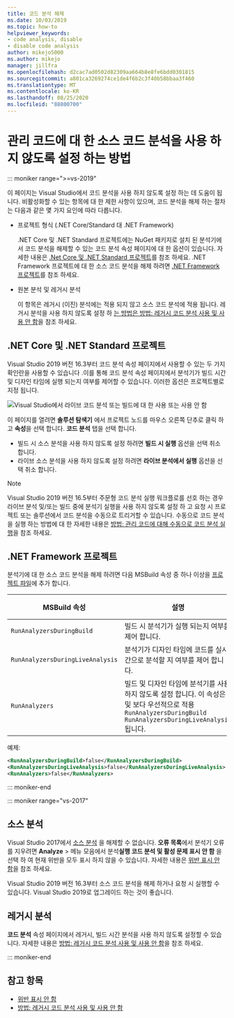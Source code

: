 ```yaml
---
title: 코드 분석 해제
ms.date: 10/03/2019
ms.topic: how-to
helpviewer_keywords:
- code analysis, disable
- disable code analysis
author: mikejo5000
ms.author: mikejo
manager: jillfra
ms.openlocfilehash: d2cac7ad0502d82309aa664b8e8fe6bdd0301815
ms.sourcegitcommit: a801ca3269274ce1de4f6b2c3f40b58bbaa3f460
ms.translationtype: MT
ms.contentlocale: ko-KR
ms.lasthandoff: 08/25/2020
ms.locfileid: "88800700"
---
```

# <a name="how-to-disable-source-code-analysis-for-managed-code"></a>관리 코드에 대 한 소스 코드 분석을 사용 하지 않도록 설정 하는 방법

::: moniker range=">=vs-2019"

이 페이지는 Visual Studio에서 코드 분석을 사용 하지 않도록 설정 하는 데 도움이 됩니다. 비활성화할 수 있는 항목에 대 한 제한 사항이 있으며, 코드 분석을 해제 하는 절차는 다음과 같은 몇 가지 요인에 따라 다릅니다.

- 프로젝트 형식 (.NET Core/Standard 대 .NET Framework)

  .NET Core 및 .NET Standard 프로젝트에는 NuGet 패키지로 설치 된 분석기에서 코드 분석을 해제할 수 있는 코드 분석 속성 페이지에 대 한 옵션이 있습니다. 자세한 내용은 [.Net Core 및 .NET Standard 프로젝트](#net-core-and-net-standard-projects)를 참조 하세요. .NET Framework 프로젝트에 대 한 소스 코드 분석을 해제 하려면 [.NET Framework 프로젝트](#net-framework-projects)를 참조 하세요.

- 원본 분석 및 레거시 분석

  이 항목은 레거시 (이진) 분석에는 적용 되지 않고 소스 코드 분석에 적용 됩니다. 레거시 분석을 사용 하지 않도록 설정 하 [는 방법은 방법: 레거시 코드 분석 사용 및 사용 안 함](how-to-enable-and-disable-automatic-code-analysis-for-managed-code.md)을 참조 하세요.

## <a name="net-core-and-net-standard-projects"></a>.NET Core 및 .NET Standard 프로젝트

Visual Studio 2019 버전 16.3부터 코드 분석 속성 페이지에서 사용할 수 있는 두 가지 확인란을 사용할 수 있습니다 .이를 통해 코드 분석 속성 페이지에서 분석기가 빌드 시간 및 디자인 타임에 실행 되는지 여부를 제어할 수 있습니다. 이러한 옵션은 프로젝트별로 지정 됩니다.

![Visual Studio에서 라이브 코드 분석 또는 빌드에 대 한 사용 또는 사용 안 함](media/run-on-build-run-live-analysis.png)

이 페이지를 열려면 **솔루션 탐색기** 에서 프로젝트 노드를 마우스 오른쪽 단추로 클릭 하 고 **속성**을 선택 합니다. **코드 분석** 탭을 선택 합니다.

- 빌드 시 소스 분석을 사용 하지 않도록 설정 하려면 **빌드 시 실행** 옵션을 선택 취소 합니다.
- 라이브 소스 분석을 사용 하지 않도록 설정 하려면 **라이브 분석에서 실행** 옵션을 선택 취소 합니다.

> [!NOTE]
> Visual Studio 2019 버전 16.5부터 주문형 코드 분석 실행 워크플로를 선호 하는 경우 라이브 분석 및/또는 빌드 중에 분석기 실행을 사용 하지 않도록 설정 하 고 요청 시 프로젝트 또는 솔루션에서 코드 분석을 수동으로 트리거할 수 있습니다. 수동으로 코드 분석을 실행 하는 방법에 대 한 자세한 내용은 [방법: 관리 코드에 대해 수동으로 코드 분석 실행](how-to-run-code-analysis-manually-for-managed-code.md)을 참조 하세요.

## <a name="net-framework-projects"></a>.NET Framework 프로젝트

분석기에 대 한 소스 코드 분석을 해제 하려면 다음 MSBuild 속성 중 하나 이상을 [프로젝트 파일](../ide/solutions-and-projects-in-visual-studio.md#project-file)에 추가 합니다.

| MSBuild 속성 | 설명 | 기본값 |
| - | - | - |
| `RunAnalyzersDuringBuild` | 빌드 시 분석기가 실행 되는지 여부를 제어 합니다. | `true` |
| `RunAnalyzersDuringLiveAnalysis` | 분석기가 디자인 타임에 코드를 실시간으로 분석할 지 여부를 제어 합니다. | `true` |
| `RunAnalyzers` | 빌드 및 디자인 타임에 분석기를 사용 하지 않도록 설정 합니다. 이 속성은 및 보다 우선적으로 적용 `RunAnalyzersDuringBuild` `RunAnalyzersDuringLiveAnalysis` 됩니다. | `true` |

예제:

```xml
<RunAnalyzersDuringBuild>false</RunAnalyzersDuringBuild>
<RunAnalyzersDuringLiveAnalysis>false</RunAnalyzersDuringLiveAnalysis>
<RunAnalyzers>false</RunAnalyzers>
```

::: moniker-end

::: moniker range="vs-2017"

## <a name="source-analysis"></a>소스 분석

Visual Studio 2017에서 [소스 분석](roslyn-analyzers-overview.md) 을 해제할 수 없습니다. **오류 목록**에서 분석기 오류를 지우려면 **Analyze**  >  메뉴 모음에서 분석**실행 코드 분석 및 활성 문제 표시 안 함** 을 선택 하 여 현재 위반을 모두 표시 하지 않을 수 있습니다. 자세한 내용은 [위반 표시 안 함](use-roslyn-analyzers.md#suppress-violations)을 참조 하세요.

Visual Studio 2019 버전 16.3부터 소스 코드 분석을 해제 하거나 요청 시 실행할 수 있습니다. Visual Studio 2019로 업그레이드 하는 것이 좋습니다.

## <a name="legacy-analysis"></a>레거시 분석

**코드 분석** 속성 페이지에서 레거시, 빌드 시간 분석을 사용 하지 않도록 설정할 수 있습니다. 자세한 내용은 [방법: 레거시 코드 분석 사용 및 사용 안 함](how-to-enable-and-disable-automatic-code-analysis-for-managed-code.md)을 참조 하세요.

::: moniker-end

## <a name="see-also"></a>참고 항목

- [위반 표시 안 함](use-roslyn-analyzers.md#suppress-violations)
- [방법: 레거시 코드 분석 사용 및 사용 안 함](how-to-enable-and-disable-automatic-code-analysis-for-managed-code.md)
